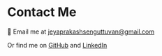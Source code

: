# Contact Me

📧 Email me at [jeyaprakashsenguttuvan@gmail.com](mailto:jeyaprakashsenguttuvan@gmail.com)

Or find me on [GitHub](https://github.com/turbotrail) and [LinkedIn](https://www.linkedin.com/in/jeyaprakash-senguttuvan-115a6989/)